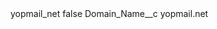 <?xml version="1.0" encoding="UTF-8"?>
<CustomMetadata xmlns="http://soap.sforce.com/2006/04/metadata" xmlns:xsi="http://www.w3.org/2001/XMLSchema-instance" xmlns:xsd="http://www.w3.org/2001/XMLSchema">
    <label>yopmail_net</label>
    <protected>false</protected>
    <values>
        <field>Domain_Name__c</field>
        <value xsi:type="xsd:string">yopmail.net</value>
    </values>
</CustomMetadata>
